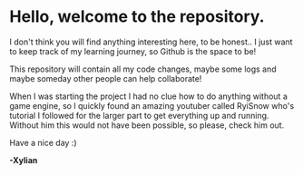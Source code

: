 <H1>Hello, welcome to the repository.</H1>

I don't think you will find anything interesting here, to be honest..
I just want to keep track of my learning journey, so Github is the space to be!

This repository will contain all my code changes, maybe some logs and maybe someday other people can help collaborate!

When I was starting the project I had no clue how to do anything without a game engine, so I quickly found an amazing youtuber called RyiSnow who's tutorial I followed for the larger part to get everything up and running.
Without him this would not have been possible, so please, check him out. 


Have a nice day :) 

<strong>-Xylian</strong>
